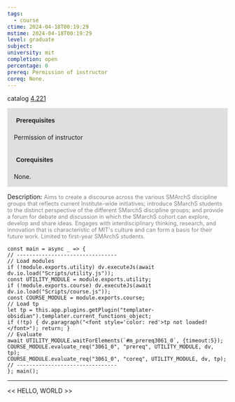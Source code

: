 ```yaml
---
tags:
  - course
ctime: 2024-04-18T00:19:29
mstime: 2024-04-18T00:19:29
level: graduate
subject: 
university: mit
completion: open
percentage: 0
prereq: Permission of instructor
coreq: None.
---
```


catalog [4.221](http://student.mit.edu/catalog/m4b.html#4.221)

<span style="display: block; padding: 15px; background-color: rgb(100, 100, 100, 0.2);"><font id="m_prereq3061_0" style="display: block; font-family: Arial, sans-serif; font-weight: bold; padding: 5px">Prerequisites</font><br><span id="prereq3061_0">Permission of instructor</span></span>
<span style="display: block; padding: 15px; background-color: rgb(100, 100, 100, 0.2);"><font id="m_coreq3061_0" style="display: block; font-family: Arial, sans-serif; font-weight: bold; padding: 5px">Corequisites</font><br><span id="coreq3061_0">None.</span></span>

<font style="">Description:</font>
<font style="color: grey; font-size: 0.8rem;">Aims to create a discourse across the various SMArchS discipline groups that reflects current Institute-wide initiatives; introduce SMarchS students to the distinct perspective of the different SMarchS discipline groups; and provide a forum for debate and discussion in which the SMarchS cohort can explore, develop and share ideas. Engages with interdisciplinary thinking, research, and innovation that is characteristic of MIT's culture and can form a basis for their future work. Limited to first-year SMArchS students.</font>

```dataviewjs
const main = async _ => {
// --------------------------------
// Load modules
if (!module.exports.utility) dv.executeJs(await dv.io.load("Scripts/utility.js"));
const UTILITY_MODULE = module.exports.utility;
if (!module.exports.course) dv.executeJs(await dv.io.load("Scripts/course.js"));
const COURSE_MODULE = module.exports.course;
// Load tp
let tp = this.app.plugins.getPlugin("templater-obsidian").templater.current_functions_object;
if (!tp) { dv.paragraph("<font style='color: red'>tp not loaded!</font>"); return; }
// Evaluate
await UTILITY_MODULE.waitForElements(`#m_prereq3061_0`, {timeout:5});
COURSE_MODULE.evaluate_req("3061_0", "prereq", UTILITY_MODULE, dv, tp);
COURSE_MODULE.evaluate_req("3061_0", "coreq", UTILITY_MODULE, dv, tp);
// --------------------------------
}; main();
```

---

<< HELLO, WORLD >>
